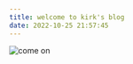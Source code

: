 ```yaml
---
title: welcome to kirk's blog
date: 2022-10-25 21:57:45
---
```


![come on](./../../public/picture/mit6.824/raft_figure_1.png)